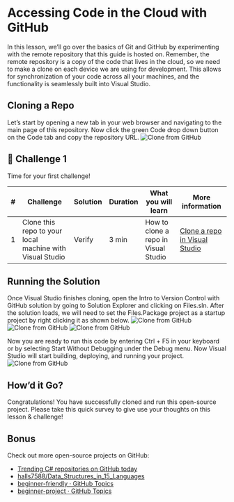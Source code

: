 ﻿# Accessing Code in the Cloud with GitHub
In this lesson, we’ll go over the basics of Git and GitHub by experimenting with the remote repository that this guide is hosted on. Remember, the remote repository is a copy of the code that lives in the cloud, so we need to make a clone on each device we are using for development. This allows for synchronization of your code across all your machines, and the functionality is seamlessly built into Visual Studio.

## Cloning a Repo
Let’s start by opening a new tab in your web browser and navigating to the main page of this repository. Now click the green Code drop down button on the Code tab and copy the repository URL. 
 ![Clone from GitHub](images/image012.png)

## 🚨 Challenge 1

Time for your first challenge!

| # | Challenge  | Solution   | Duration   | What you will learn | More information |
|-| ------------------------------- | ------------------------------- | ----------- |  -------------------------------------- | - |
1 | Clone this repo to your local machine with Visual Studio | Verify | 3 min |  How to clone a repo in Visual Studio | [Clone a repo in Visual Studio](https://learn.microsoft.com/en-us/visualstudio/version-control/git-clone-repository?view=vs-2022) |

## Running the Solution
Once Visual Studio finishes cloning, open the Intro to Version Control with GitHub solution by going to Solution Explorer and clicking on Files.sln. After the solution loads, we will need to set the Files.Package project as a startup project by right clicking it as shown below. 
![Clone from GitHub](images/image017.png)
![Clone from GitHub](images/image019.png)
![Clone from GitHub](images/image021.png)

Now you are ready to run this code by entering Ctrl + F5 in your keyboard or by selecting Start Without Debugging under the Debug menu. Now Visual Studio will start building, deploying, and running your project. 
![Clone from GitHub](images/image023.png)

## How’d it Go?
Congratulations! You have successfully cloned and run this open-source project. 
Please take this quick survey to give use your thoughts on this lesson & challenge!

## Bonus
Check out more open-source projects on GitHub:
*	[Trending C# repositories on GitHub today](https://github.com/trending/c%23)
*	[halls7588/Data_Structures_in_15_Languages](https://github.com/halls7588/Data_Structures_in_15_Languages)
*	[beginner-friendly · GitHub Topics](https://github.com/topics/beginner-friendly?l=c%23)
*	[beginner-project · GitHub Topics](https://github.com/topics/beginner-project?l=c%23)
